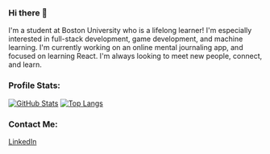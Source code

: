 ### Hi there 👋

I'm a student at Boston University who is a lifelong learner! I'm especially interested in full-stack development, game development, and machine learning. I'm currently working on an online mental journaling app, and focused on learning React. I'm always looking to meet new people, connect, and learn. 

### Profile Stats:

[![GitHub Stats](https://github-readme-stats.vercel.app/api?username=jchou03&title_color=e6006b&icon_color=e6006b&border_radius=30&hide=contribs&count_private=true&show_icons=true&custom_title=Jared%27s%20GitHub%20Stats&hide_border=true)](https://github.com/jchou03)
[![Top Langs](https://github-readme-stats.vercel.app/api/top-langs/?username=jchou03&title_color=e6006b&border_radius=30&layout=compact&hide_border=true)](https://github.com/jchou03)


### Contact Me:
[LinkedIn](https://www.linkedin.com/in/jared-chou/)

<!--
**jchou03/jchou03** is a ✨ _special_ ✨ repository because its `README.md` (this file) appears on your GitHub profile.

Here are some ideas to get you started:

- 🔭 I’m currently working on ...
- 🌱 I’m currently learning ...
- 👯 I’m looking to collaborate on ...
- 🤔 I’m looking for help with ...
- 💬 Ask me about ...
- 📫 How to reach me: ...
- 😄 Pronouns: ...
- ⚡ Fun fact: ...
-->
